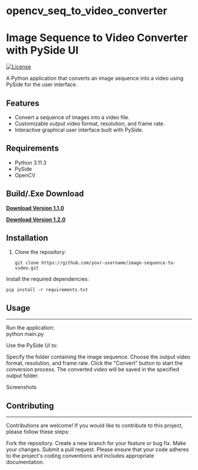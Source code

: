 # opencv_seq_to_video_converter

# Image Sequence to Video Converter with PySide UI

[![License](https://img.shields.io/badge/License-MIT-blue.svg)](https://opensource.org/licenses/MIT)

A Python application that converts an image sequence into a video using PySide for the user interface.

## Features

- Convert a sequence of images into a video file.
- Customizable output video format, resolution, and frame rate.
- Interactive graphical user interface built with PySide.

## Requirements

- Python 3.11.3
- PySide
- OpenCV

## Build/.Exe Download

**[Download Version 1.1.0](https://drive.google.com/file/d/1hkEUSoWYUskPX1Ckf8rtjIar3JnGvSh-/view?usp=sharing)**

**[Download Version 1.2.0](https://drive.google.com/file/d/1hkEUSoWYUskPX1Ckf8rtjIar3JnGvSh-/view?usp=sharing)**


## Installation

1. Clone the repository:
   ```shell
   git clone https://github.com/your-username/image-sequence-to-video.git

Install the required dependencies:
  
    pip install -r requirements.txt

## Usage
---

Run the application:   
python main.py


Use the PySide UI to:

Specify the folder containing the image sequence.
Choose the output video format, resolution, and frame rate.
Click the "Convert" button to start the conversion process.
The converted video will be saved in the specified output folder.

Screenshots


## Contributing
---
Contributions are welcome! If you would like to contribute to this project, please follow these steps:

Fork the repository.
Create a new branch for your feature or bug fix.
Make your changes.
Submit a pull request.
Please ensure that your code adheres to the project's coding conventions and includes appropriate documentation.
